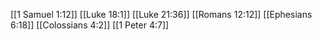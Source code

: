[[1 Samuel 1:12]]
[[Luke 18:1]]
[[Luke 21:36]]
[[Romans 12:12]]
[[Ephesians 6:18]]
[[Colossians 4:2]]
[[1 Peter 4:7]]
